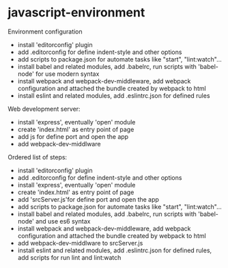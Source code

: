 # javascript-environment

Environment configuration
- install 'editorconfig' plugin
- add .editorconfig for define indent-style and other options
- add scripts to package.json for automate tasks like "start", "lint:watch"...
- install babel and related modules, add .babelrc, run scripts with 'babel-node' for use modern syntax
- install webpack and webpack-dev-middleware, add webpack configuration and attached the bundle created by webpack to html
- install eslint and related modules, add .eslintrc.json for defined rules 

Web development server:
- install 'express', eventually 'open' module
- create 'index.html' as entry point of page
- add js for define port and open the app
- add webpack-dev-middlware 

Ordered list of steps:
- install 'editorconfig' plugin
- add .editorconfig for define indent-style and other options
- install 'express', eventually 'open' module
- create 'index.html' as entry point of page
- add 'srcServer.js'for define port and open the app 
- add scripts to package.json for automate tasks like "start", "lint:watch"...
- install babel and related modules, add .babelrc, run scripts with 'babel-node' and use es6 syntax
- install webpack and webpack-dev-middleware, add webpack configuration and attached the bundle created by webpack to html
- add webpack-dev-middlware to srcServer.js
- install eslint and related modules, add .eslintrc.json for defined rules, add scripts for run lint and lint:watch
